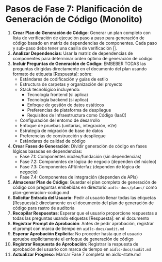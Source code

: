 # Pasos de Fase 7: Planificación de Generación de Código (Monolito)

1. **Crear Plan de Generación de Código**: Generar un plan completo con lista de verificación de ejecución paso a paso para generación de código basado en matriz de dependencias de componentes. Cada paso y sub-paso debe tener una casilla de verificación [].
2. **Analizar Dependencias**: Usar la matriz de dependencias de componentes para determinar orden óptimo de generación de código
3. **Incluir Preguntas de Generación de Código**: EMBEBER TODAS las preguntas dirigidas directamente en el documento del plan usando formato de etiqueta [Respuesta]: sobre:
   - Estándares de codificación y guías de estilo
   - Estructura de carpetas y organización del proyecto
   - Stack tecnológico incluyendo:
     - Tecnología frontend (si aplica)
     - Tecnología backend (si aplica)
     - Enfoque de gestión de datos estáticos
     - Preferencias de plataforma de despliegue
     - Requisitos de Infraestructura como Código (IaaC)
   - Configuración del entorno de desarrollo
   - Enfoque de pruebas (unitarias, integración, e2e)
   - Estrategia de migración de base de datos
   - Preferencias de construcción y despliegue
   - Estándares de calidad de código
4. **Crear Fases de Generación**: Dividir generación de código en fases lógicas basadas en dependencias:
   - Fase 7.1: Componentes núcleo/fundación (sin dependencias)
   - Fase 7.2: Componentes de lógica de negocio (dependen del núcleo)
   - Fase 7.3: Componentes API/Interfaz (dependen de lógica de negocio)
   - Fase 7.4: Componentes de integración (dependen de APIs)
5. **Almacenar Plan de Código**: Guardar el plan completo de generación de código con preguntas embebidas en directorio `aidlc-docs/plans/` como plan-generacion-codigo.md
6. **Solicitar Entrada del Usuario**: Pedir al usuario llenar todas las etiquetas [Respuesta]: directamente en el documento del plan de generación de código para rastro de auditoría
7. **Recopilar Respuestas**: Esperar que el usuario proporcione respuestas a todas las preguntas usando etiquetas [Respuesta]: en el documento
8. **Registrar Prompt de Aprobación**: Antes de pedir aprobación, registrar el prompt con marca de tiempo en `aidlc-docs/audit.md`
9. **Esperar Aprobación Explícita**: No proceder hasta que el usuario apruebe explícitamente el enfoque de generación de código
10. **Registrar Respuesta de Aprobación**: Registrar la respuesta de aprobación del usuario con marca de tiempo en `aidlc-docs/audit.md`
11. **Actualizar Progreso**: Marcar Fase 7 completa en aidlc-state.md